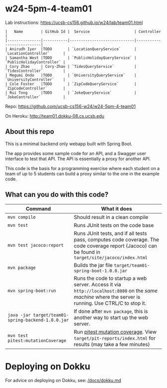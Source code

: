 # w24-5pm-4-team01

Lab instructions: <https://ucsb-cs156.github.io/w24/lab/team01.html>

```
|   Name        | GitHub Id |  Service                    | Controller                |
|---------------|-----------|-----------------------------|---------------------------|
| Anirudh Iyer  |TODO       | `LocationQueryService`      | `LocationController`      |
| Samantha West |TODO       | `PublicHolidayQueryService` | `PublicHolidayController` |
| Cory Zhao     | Cory-Zhao | `TidesQueryService`         | `TidesController`         |
| Megumi Ondo   |TODO       | `UniversityQueryService`    | `UniversityController`    |
| Cole Foster   |TODO       | `ZipCodeQueryService`       | `ZipCodeController`       |
| Rui Tong      |TODO       | `JokeQueryService`          | `JokeController`          |
```

Repo: https://github.com/ucsb-cs156-w24/w24-5pm-4-team01

On Heroku: http://team01.dokku-08.cs.ucsb.edu

## About this repo

This is a minimal backend only webapp built with Spring Boot.

The app provides some sample code for an API, and a Swagger user interface
to test that API.  The API is essentially a proxy for another API.

This code is the basis for a programming exercise where each student on a
team of up to 5 students can build a proxy similar to the one in the example code.

## What can you do with this code?

| Command | What it does   |
|----------|---------------------------------------|
| `mvn compile` | Should result in a clean compile |
| `mvn test` | Runs JUnit tests on the code base |
| `mvn test jacoco:report` | Runs JUnit tests, and if all tests pass, computes code coverage.  The code coverage report (Jacoco) can be found in `target/site/jacoco/index.html` |
| `mvn package` | Builds the jar file `target/team01-spring-boot-1.0.0.jar` |
| `mvn spring-boot:run` | Runs the code to startup a web server.  Access it via `http://localhost:8080` on the *same machine* where the server is running.  Use CTRL/C to stop it. |
| `java -jar target/team01-spring-backend-1.0.0.jar` | If done after `mvn package`, this is another way to start up the web server.|
| `mvn test pitest:mutationCoverage` | Run [pitest mutation coverage](https://pitest.org).  View `target/pit-reports/index.html` for results (may take a few minutes)|

# Deploying on Dokku

For advice on deploying on Dokku, see: [/docs/dokku.md](/docs/dokku.md)


